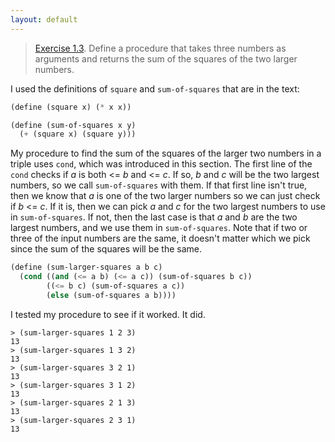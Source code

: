 ```yaml
---
layout: default
---
```


> [Exercise 1.3](https://mitpress.mit.edu/sites/default/files/sicp/full-text/book/book-Z-H-10.html#%_thm_1.3). Define a procedure that takes three numbers as arguments and returns the sum of the squares of the two larger numbers.

I used the definitions of `square` and `sum-of-squares` that are in the text:

``` scheme
(define (square x) (* x x))

(define (sum-of-squares x y)
  (+ (square x) (square y)))
```

My procedure to find the sum of the squares of the larger two numbers in a triple uses `cond`, which was introduced in this section. The first line of the `cond` checks if *a*  is both <= *b* and <= *c*. If so, *b* and *c* will be the two largest numbers, so we call `sum-of-squares` with them. If that first line isn't true, then we know that *a* is one of the two larger numbers so we can just check if *b* <= *c*. If it is, then we can pick *a* and *c* for the two largest numbers to use in `sum-of-squares`. If not, then the last case is that *a* and *b* are the two largest numbers, and we use them in `sum-of-squares`. Note that if two or three of the input numbers are the same, it doesn't matter which we pick since the sum of the squares will be the same.

``` scheme
(define (sum-larger-squares a b c)
  (cond ((and (<= a b) (<= a c)) (sum-of-squares b c))
        ((<= b c) (sum-of-squares a c))
        (else (sum-of-squares a b))))
```

I tested my procedure to see if it worked. It did.

    > (sum-larger-squares 1 2 3)
    13
    > (sum-larger-squares 1 3 2)
    13
    > (sum-larger-squares 3 2 1)
    13
    > (sum-larger-squares 3 1 2)
    13
    > (sum-larger-squares 2 1 3)
    13
    > (sum-larger-squares 2 3 1)
    13
